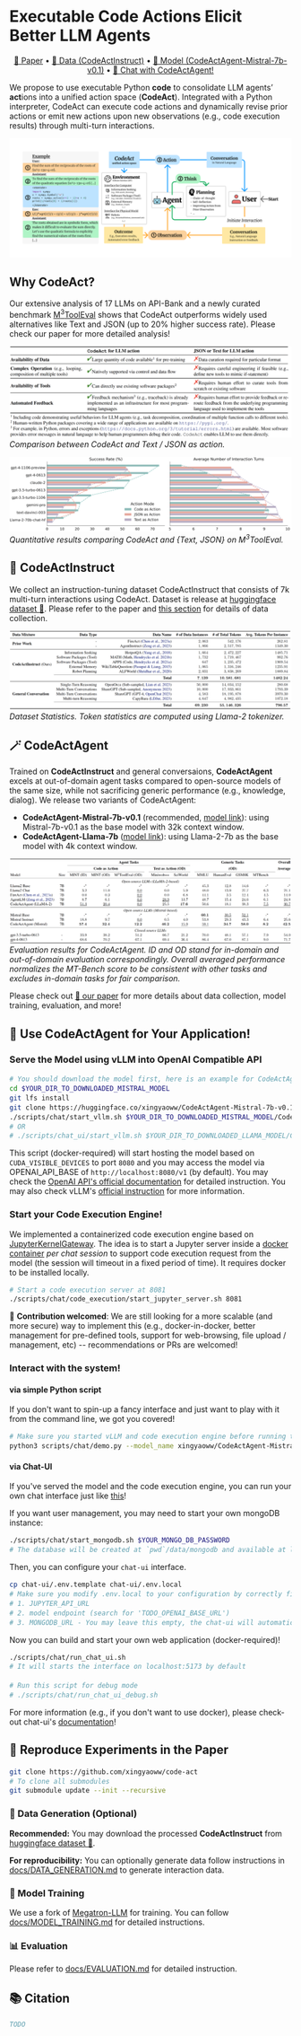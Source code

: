 # Executable Code Actions Elicit Better LLM Agents

<p align="center">
<a href="TODO">📃 Paper</a>
•
<a href="https://huggingface.co/datasets/xingyaoww/code-act" >🤗 Data (CodeActInstruct)</a>
•
<a href="https://huggingface.co/xingyaoww/CodeActAgent-Mistral-7b-v0.1" >🤗 Model (CodeActAgent-Mistral-7b-v0.1)</a>
•
<a href="https://chat.xwang.dev/">🤖 Chat with CodeActAgent!</a>
</p>

We propose to use executable Python **code** to consolidate LLM agents’ **act**ions into a unified action space (**CodeAct**).
Integrated with a Python interpreter, CodeAct can execute code actions and dynamically revise prior actions or emit new actions upon new observations (e.g., code execution results) through multi-turn interactions.

![Overview](figures/overview.png)

## Why CodeAct?

Our extensive analysis of 17 LLMs on API-Bank and a newly curated benchmark [M<sup>3</sup>ToolEval](docs/EVALUATION.md) shows that CodeAct outperforms widely used alternatives like Text and JSON (up to 20% higher success rate). Please check our paper for more detailed analysis!

![Comparison between CodeAct and Text/JSON](figures/codeact-comparison-table.png)
*Comparison between CodeAct and Text / JSON as action.*

![Comparison between CodeAct and Text/JSON](figures/codeact-comparison-perf.png)
*Quantitative results comparing CodeAct and {Text, JSON} on M<sup>3</sup>ToolEval.*

<!-- ## CodeAct

Integrated with a Python interpreter, CodeAct can execute code actions and dynamically revise prior actions or emit new actions upon new observations through multi-turn interactions. Our extensive analysis of 17 LLMs on API-Bank and a newly curated benchmark M^3Tool shows that CodeAct outperforms widely used alternatives like Text and JSON (up to 20% higher success rate).

![Comparison between CodeAct and Text/JSON](figures/json-text-comparison.png) -->


## 📁 CodeActInstruct

We collect an instruction-tuning dataset CodeActInstruct that consists of 7k multi-turn interactions using CodeAct. Dataset is release at [huggingface dataset 🤗](https://huggingface.co/datasets/xingyaoww/code-act). Please refer to the paper and [this section](#📂-data-generation-optional) for details of data collection.


![Data Statistics](figures/data-stats.png)
*Dataset Statistics. Token statistics are computed using Llama-2 tokenizer.*

## 🪄 CodeActAgent

Trained on **CodeActInstruct** and general conversaions, **CodeActAgent** excels at out-of-domain agent tasks compared to open-source models of the same size, while not sacrificing generic performance (e.g., knowledge, dialog). We release two variants of CodeActAgent:
- **CodeActAgent-Mistral-7b-v0.1** (recommended, [model link](https://huggingface.co/xingyaoww/CodeActAgent-Mistral-7b-v0.1)): using Mistral-7b-v0.1 as the base model with 32k context window.
- **CodeActAgent-Llama-7b** ([model link](https://huggingface.co/xingyaoww/CodeActAgent-Llama-2-7b)): using Llama-2-7b as the base model with 4k context window.

![Model Performance](figures/model-performance.png)
*Evaluation results for CodeActAgent. ID and OD stand for in-domain and out-of-domain evaluation correspondingly. Overall averaged performance normalizes the MT-Bench score to be consistent with other tasks and excludes in-domain tasks for fair comparison.*


Please check out [:page_with_curl: our paper](TODO) for more details about data collection, model training, evaluation, and more!


## :rocket: Use CodeActAgent for Your Application!

### Serve the Model using vLLM into OpenAI Compatible API

```bash
# You should download the model first, here is an example for CodeActAgent-Mistral
cd $YOUR_DIR_TO_DOWNLOADED_MISTRAL_MODEL
git lfs install
git clone https://huggingface.co/xingyaoww/CodeActAgent-Mistral-7b-v0.1
./scripts/chat/start_vllm.sh $YOUR_DIR_TO_DOWNLOADED_MISTRAL_MODEL/CodeActAgent-Mistral-7b-v0.1
# OR
# ./scripts/chat_ui/start_vllm.sh $YOUR_DIR_TO_DOWNLOADED_LLAMA_MODEL/CodeActAgent-Llama-7b
```

This script (docker-required) will start hosting the model based on `CUDA_VISIBLE_DEVICES` to port `8080` and you may access the model via OPENAI_API_BASE of `http://localhost:8080/v1` (by default). You may check the [OpenAI API's official documentation](https://platform.openai.com/docs/api-reference/chat/create) for detailed instruction. You may also check vLLM's [official instruction](https://vllm.ai/) for more information.

### Start your Code Execution Engine!

We implemented a containerized code execution engine based on [JupyterKernelGateway](https://github.com/jupyter-server/kernel_gateway). The idea is to start a Jupyter server inside a [docker container](scripts/chat_ui/code_execution/Dockerfile) *per chat session* to support code execution request from the model (the session will timeout in a fixed period of time). It requires docker to be installed locally.

```bash
# Start a code execution server at 8081
./scripts/chat/code_execution/start_jupyter_server.sh 8081
```

🌟 **Contribution welcomed**: We are still looking for a more scalable (and more secure) way to implement this (e.g., docker-in-docker, better management for pre-defined tools, support for web-browsing, file upload / management, etc) -- recommendations or PRs are welcomed!


### Interact with the system!

#### via simple Python script

If you don't want to spin-up a fancy interface and just want to play with it from the command line, we got you covered!

```bash
# Make sure you started vLLM and code execution engine before running this!
python3 scripts/chat/demo.py --model_name xingyaoww/CodeActAgent-Mistral-7b-v0.1 --openai_api_base http://$YOUR_VLLM_HOST:$YOUR_VLLM_PORT/v1 --jupyter_kernel_url http://$YOUR_CODE_EXEC_ENGINE_HOST:$YOUR_CODE_EXEC_ENGINE_PORT/execute
```


#### via Chat-UI

If you've served the model and the code execution engine, you can run your own chat interface just like [this](https://chat.xwang.dev)!

If you want user management, you may need to start your own mongoDB instance: 

```bash
./scripts/chat/start_mongodb.sh $YOUR_MONGO_DB_PASSWORD
# The database will be created at `pwd`/data/mongodb and available at localhost:27017
```

Then, you can configure your `chat-ui` interface.

```bash
cp chat-ui/.env.template chat-ui/.env.local
# Make sure you modify .env.local to your configuration by correctly fill-in
# 1. JUPYTER_API_URL
# 2. model endpoint (search for 'TODO_OPENAI_BASE_URL')
# 3. MONGODB_URL - You may leave this empty, the chat-ui will automatically start a database (but it will be deleted once the container is stopped)
```

Now you can build and start your own web application (docker-required)!
```bash
./scripts/chat/run_chat_ui.sh
# It will starts the interface on localhost:5173 by default

# Run this script for debug mode
# ./scripts/chat/run_chat_ui_debug.sh
```

For more information (e.g., if you don't want to use docker), please check-out chat-ui's [documentation](https://github.com/huggingface/chat-ui)!


## :movie_camera: Reproduce Experiments in the Paper

```bash
git clone https://github.com/xingyaoww/code-act
# To clone all submodules
git submodule update --init --recursive
```

### 📂 Data Generation (Optional)

**Recommended:** You may download the processed **CodeActInstruct** from [huggingface dataset 🤗](https://huggingface.co/datasets/xingyaoww/code-act).

**For reproducibility:** You can optionally generate data follow instructions in [docs/DATA_GENERATION.md](docs/DATA_GENERATION.md) to generate interaction data.

### :blue_book: Model Training

We use a fork of [Megatron-LLM](https://github.com/xingyaoww/Megatron-LLM) for training. You can follow [docs/MODEL_TRAINING.md](docs/MODEL_TRAINING.md) for detailed instructions.


### :bar_chart: Evaluation 

Please refer to [docs/EVALUATION.md](docs/EVALUATION.md) for detailed instruction.

## :books: Citation

```bibtex
TODO
```

